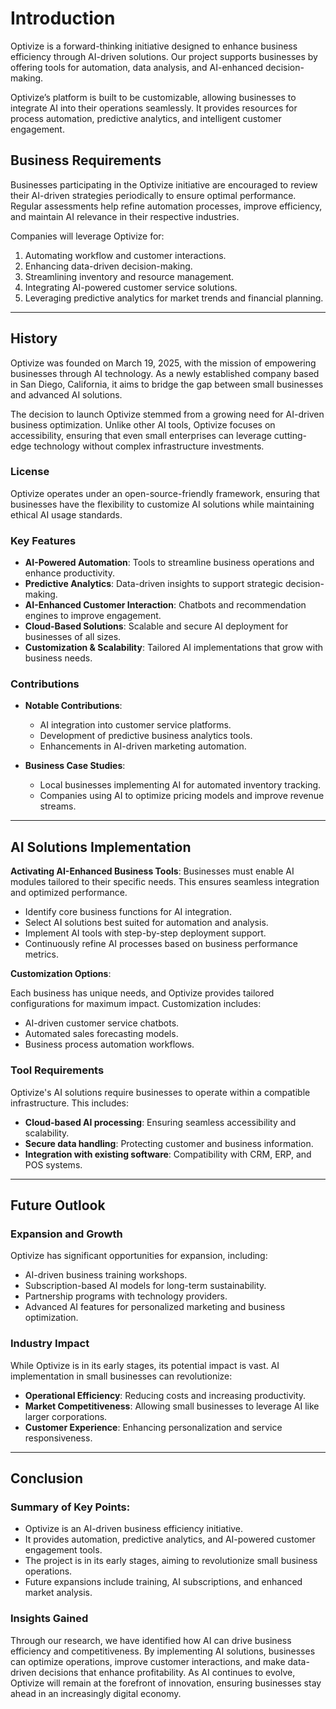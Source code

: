 # Introduction

Optivize is a forward-thinking initiative designed to enhance business efficiency through AI-driven solutions. Our project supports businesses by offering tools for automation, data analysis, and AI-enhanced decision-making.

Optivize’s platform is built to be customizable, allowing businesses to integrate AI into their operations seamlessly. It provides resources for process automation, predictive analytics, and intelligent customer engagement.

## Business Requirements

Businesses participating in the Optivize initiative are encouraged to review their AI-driven strategies periodically to ensure optimal performance. Regular assessments help refine automation processes, improve efficiency, and maintain AI relevance in their respective industries.

Companies will leverage Optivize for:

1. Automating workflow and customer interactions.
2. Enhancing data-driven decision-making.
3. Streamlining inventory and resource management.
4. Integrating AI-powered customer service solutions.
5. Leveraging predictive analytics for market trends and financial planning.

---

## History

Optivize was founded on March 19, 2025, with the mission of empowering businesses through AI technology. As a newly established company based in San Diego, California, it aims to bridge the gap between small businesses and advanced AI solutions.

The decision to launch Optivize stemmed from a growing need for AI-driven business optimization. Unlike other AI tools, Optivize focuses on accessibility, ensuring that even small enterprises can leverage cutting-edge technology without complex infrastructure investments.

### License

Optivize operates under an open-source-friendly framework, ensuring that businesses have the flexibility to customize AI solutions while maintaining ethical AI usage standards.

### Key Features

- **AI-Powered Automation**: Tools to streamline business operations and enhance productivity.
- **Predictive Analytics**: Data-driven insights to support strategic decision-making.
- **AI-Enhanced Customer Interaction**: Chatbots and recommendation engines to improve engagement.
- **Cloud-Based Solutions**: Scalable and secure AI deployment for businesses of all sizes.
- **Customization & Scalability**: Tailored AI implementations that grow with business needs.

### Contributions

- **Notable Contributions**:
  - AI integration into customer service platforms.
  - Development of predictive business analytics tools.
  - Enhancements in AI-driven marketing automation.

- **Business Case Studies**:
  - Local businesses implementing AI for automated inventory tracking.
  - Companies using AI to optimize pricing models and improve revenue streams.

---

## AI Solutions Implementation

**Activating AI-Enhanced Business Tools**: Businesses must enable AI modules tailored to their specific needs. This ensures seamless integration and optimized performance.

- Identify core business functions for AI integration.
- Select AI solutions best suited for automation and analysis.
- Implement AI tools with step-by-step deployment support.
- Continuously refine AI processes based on business performance metrics.

**Customization Options**:

Each business has unique needs, and Optivize provides tailored configurations for maximum impact. Customization includes:

- AI-driven customer service chatbots.
- Automated sales forecasting models.
- Business process automation workflows.

### Tool Requirements

Optivize's AI solutions require businesses to operate within a compatible infrastructure. This includes:

- **Cloud-based AI processing**: Ensuring seamless accessibility and scalability.
- **Secure data handling**: Protecting customer and business information.
- **Integration with existing software**: Compatibility with CRM, ERP, and POS systems.

---

## Future Outlook

### Expansion and Growth

Optivize has significant opportunities for expansion, including:

- AI-driven business training workshops.
- Subscription-based AI models for long-term sustainability.
- Partnership programs with technology providers.
- Advanced AI features for personalized marketing and business optimization.

### Industry Impact

While Optivize is in its early stages, its potential impact is vast. AI implementation in small businesses can revolutionize:

- **Operational Efficiency**: Reducing costs and increasing productivity.
- **Market Competitiveness**: Allowing small businesses to leverage AI like larger corporations.
- **Customer Experience**: Enhancing personalization and service responsiveness.

---

## Conclusion

### Summary of Key Points:
- Optivize is an AI-driven business efficiency initiative.
- It provides automation, predictive analytics, and AI-powered customer engagement tools.
- The project is in its early stages, aiming to revolutionize small business operations.
- Future expansions include training, AI subscriptions, and enhanced market analysis.

### Insights Gained

Through our research, we have identified how AI can drive business efficiency and competitiveness. By implementing AI solutions, businesses can optimize operations, improve customer interactions, and make data-driven decisions that enhance profitability. As AI continues to evolve, Optivize will remain at the forefront of innovation, ensuring businesses stay ahead in an increasingly digital economy.

